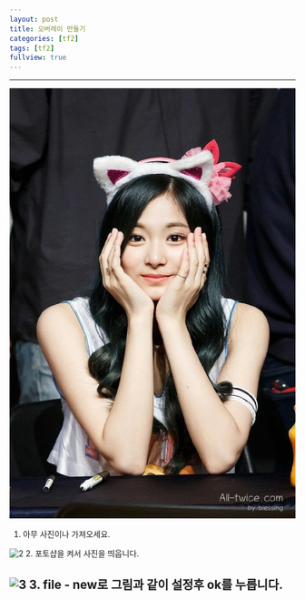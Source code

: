 ```yaml
---
layout: post
title: 오버레이 만들기
categories: [tf2]
tags: [tf2]
fullview: true
---
```


---
![1](/images/vmt/1.jpeg)
1. 아무 사진이나 가져오세요.

![2](/images/vmt/2.jpeg)
2. 포토샵을 켜서 사진을 띄웁니다.

![3](/images/vmt/3.jpeg)
3. file - new로 그림과 같이 설정후 ok를 누릅니다.
---

